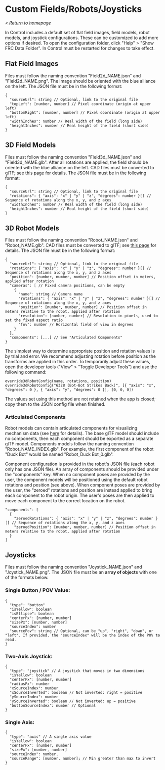 # Custom Fields/Robots/Joysticks

_[< Return to homepage](/docs/INDEX.md)_

In Control includes a default set of flat field images, field models, robot models, and joystick configurations. These can be customized to add more options if desired. To open the configuration folder, click "Help" > "Show FRC Data Folder". In Control must be restarted for changes to take effect.

## Flat Field Images

Files must follow the naming convention "Field2d_NAME.json" and "Field2d_NAME.png". The image should be oriented with the blue alliance on the left. The JSON file must be in the following format:

```
{
  "sourceUrl": string // Optional, link to the original file
  "topLeft": [number, number] // Pixel coordinate (origin at upper left)
  "bottomRight": [number, number] // Pixel coordinate (origin at upper left)
  "widthInches": number // Real width of the field (long side)
  "heightInches": number // Real height of the field (short side)
}
```

## 3D Field Models

Files must follow the naming convention "Field3d_NAME.json" and "Field3d_NAME.glb". After all rotations are applied, the field should be oriented with the blue alliance on the left. CAD files must be converted to glTF; see [this page](/docs/GLTF-CONVERT.md) for details. The JSON file must be in the following format:

```
{
  "sourceUrl": string // Optional, link to the original file
  "rotations": { "axis": "x" | "y" | "z", "degrees": number }[] // Sequence of rotations along the x, y, and z axes
  "widthInches": number // Real width of the field (long side)
  "heightInches": number // Real height of the field (short side)
}
```

## 3D Robot Models

Files must follow the naming convention "Robot_NAME.json" and "Robot_NAME.glb". CAD files must be converted to glTF; see [this page](/docs/GLTF-CONVERT.md) for details. The JSON file must be in the following format:

```
{
  "sourceUrl": string // Optional, link to the original file
  "rotations": { "axis": "x" | "y" | "z", "degrees": number }[] // Sequence of rotations along the x, y, and z axes
  "position": [number, number, number] // Position offset in meters, applied after rotation
  "cameras": [ // Fixed camera positions, can be empty
    {
      "name": string // Camera name
      "rotations": { "axis": "x" | "y" | "z", "degrees": number }[] // Sequence of rotations along the x, y, and z axes
      "position": [number, number, number] // Position offset in meters relative to the robot, applied after rotation
      "resolution": [number, number] // Resolution in pixels, used to set the fixed aspect ratio
      "fov": number // Horizontal field of view in degrees
    }
  ],
  "components": [...] // See "Articulated Components"
}
```

The simplest way to determine appropriate position and rotation values is by trial and error. We recommend adjusting rotation before position as the transforms are applied in this order. To temporarily adjust these values, open the developer tools ("View" > "Toggle Developer Tools") and use the following command:

```
override3dRobotConfig(name, rotations, position)
override3dRobotConfig("6328 (Bot-Bot Strikes Back)", [{ "axis": "x", "degrees": 0 }, { "axis": "y", "degrees": 0 }], [0, 0, 0])
```

The values set using this method are not retained when the app is closed; copy them to the JSON config file when finished.

### Articulated Components

Robot models can contain articulated components for visualizing mechanism data (see [here](/docs/tabs/3D-FIELD.md) for details). The base glTF model should include no components, then each component should be exported as a separate glTF model. Components models follow the naming convention "Robot_NAME_INDEX.glb". For example, the first component of the robot "Duck Bot" would be named "Robot_Duck Bot_0.glb".

Component configuration is provided in the robot's JSON file (each robot only has one JSON file). An array of components should be provided under the "components" key. When no component poses are provided by the user, the component models will be positioned using the default robot rotations and position (see above). When component poses are provided by the user, the "zeroed" rotations and position are instead applied to bring each component to the robot origin. The user's poses are then applied to move each component to the correct location on the robot.

```
"components": [
  {
    "zeroedRotations": { "axis": "x" | "y" | "z", "degrees": number }[] // Sequence of rotations along the x, y, and z axes
    "zeroedPosition": [number, number, number] // Position offset in meters relative to the robot, applied after rotation
  }
]
```

## Joysticks

Files must follow the naming convention "Joystick_NAME.json" and "Joystick_NAME.png". The JSON file must be an **array of objects** with one of the formats below.

### Single Button / POV Value:

```
{
  "type": "button"
  "isYellow": boolean
  "isEllipse": boolean
  "centerPx": [number, number]
  "sizePx": [number, number]
  "sourceIndex": number
  "sourcePov": string // Optional, can be "up", "right", "down", or "left". If provided, the "sourceIndex" will be the index of the POV to read.
}
```

### Two-Axis Joystick:

```
{
  "type": "joystick" // A joystick that moves in two dimensions
  "isYellow": boolean
  "centerPx": [number, number]
  "radiusPx": number
  "xSourceIndex": number
  "xSourceInverted": boolean // Not inverted: right = positive
  "ySourceIndex": number
  "ySourceInverted": boolean // Not inverted: up = positive
  "buttonSourceIndex": number // Optional
}
```

### Single Axis:

```
{
  "type": "axis" // A single axis value
  "isYellow": boolean
  "centerPx": [number, number]
  "sizePx": [number, number]
  "sourceIndex": number,
  "sourceRange": [number, number]; // Min greater than max to invert
}
```
